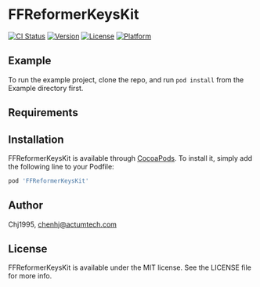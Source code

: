 # FFReformerKeysKit

[![CI Status](https://img.shields.io/travis/Chj1995/FFReformerKeysKit.svg?style=flat)](https://travis-ci.org/Chj1995/FFReformerKeysKit)
[![Version](https://img.shields.io/cocoapods/v/FFReformerKeysKit.svg?style=flat)](https://cocoapods.org/pods/FFReformerKeysKit)
[![License](https://img.shields.io/cocoapods/l/FFReformerKeysKit.svg?style=flat)](https://cocoapods.org/pods/FFReformerKeysKit)
[![Platform](https://img.shields.io/cocoapods/p/FFReformerKeysKit.svg?style=flat)](https://cocoapods.org/pods/FFReformerKeysKit)

## Example

To run the example project, clone the repo, and run `pod install` from the Example directory first.

## Requirements

## Installation

FFReformerKeysKit is available through [CocoaPods](https://cocoapods.org). To install
it, simply add the following line to your Podfile:

```ruby
pod 'FFReformerKeysKit'
```

## Author

Chj1995, chenhj@actumtech.com

## License

FFReformerKeysKit is available under the MIT license. See the LICENSE file for more info.
